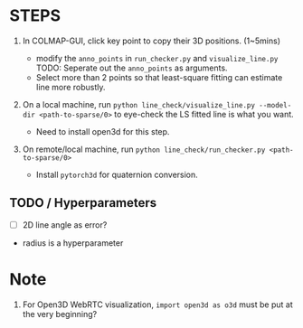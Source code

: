 # STEPS

1. In COLMAP-GUI, click key point to copy their 3D positions. (1~5mins)
    - modify the `anno_points` in `run_checker.py` and `visualize_line.py` TODO: Seperate out the `anno_points` as arguments.
    - Select more than 2 points so that least-square fitting can estimate line more robustly.

2. On a local machine, run `python line_check/visualize_line.py --model-dir <path-to-sparse/0>` to eye-check the LS fitted line is what you want.
    - Need to install open3d for this step.

3. On remote/local machine, run `python line_check/run_checker.py <path-to-sparse/0>`
    - Install `pytorch3d` for quaternion conversion.

## TODO / Hyperparameters

- [ ] 2D line angle as error? 
- radius is a hyperparameter


# Note

1. For Open3D WebRTC visualization, `import open3d as o3d` must be put at the very beginning?